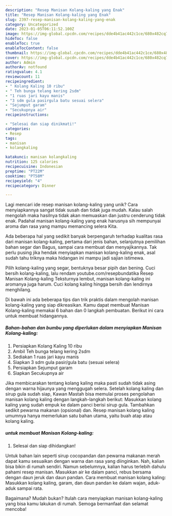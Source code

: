 ```yaml
---
description: "Resep Manisan Kolang-kaling yang Enak"
title: "Resep Manisan Kolang-kaling yang Enak"
slug: 2397-resep-manisan-kolang-kaling-yang-enak
category: Uncategorized
date: 2023-01-05T06:11:52.100Z
image: https://img-global.cpcdn.com/recipes/dde4b41ac442c1ce/680x482cq70/manisan-kolang-kaling-foto-resep-utama.jpg
hideToc: false
enableToc: true
enableTocContent: false
thumbnail: https://img-global.cpcdn.com/recipes/dde4b41ac442c1ce/680x482cq70/manisan-kolang-kaling-foto-resep-utama.jpg
cover: https://img-global.cpcdn.com/recipes/dde4b41ac442c1ce/680x482cq70/manisan-kolang-kaling-foto-resep-utama.jpg
author: Admin
authorAv: notfound
ratingvalue: 4.1
reviewcount: 11
recipeingredient:
- " Kolang Kaling 10 ribu"
- " Teh bunga telang kering 2sdm"
- "1 ruas jari kayu manis"
- "3 sdm gula pasirgula batu sesuai selera"
- "Sejumput garam"
- "Secukupnya air"
recipeinstructions:

- "Selesai dan siap dinikmati!"
categories:
- Resep
tags:
- manisan
- kolangkaling

katakunci: manisan kolangkaling 
nutrition: 125 calories
recipecuisine: Indonesian
preptime: "PT22M"
cooktime: "PT58M"
recipeyield: "4"
recipecategory: Dinner

---
```





Lagi mencari ide resep manisan kolang-kaling yang unik? Cara menyiapkannya sangat tidak susah dan tidak juga mudah. Kalau salah mengolah maka hasilnya tidak akan memuaskan dan justru cenderung tidak enak. Padahal manisan kolang-kaling yang enak harusnya sih mempunyai aroma dan rasa yang mampu memancing selera Kita.





Ada beberapa hal yang sedikit banyak berpengaruh terhadap kualitas rasa dari manisan kolang-kaling, pertama dari jenis bahan, selanjutnya pemilihan bahan segar dan Bagus, sampai cara membuat dan menyajikannya. Tak perlu pusing jika hendak menyiapkan manisan kolang-kaling enak,      asal sudah tahu triknya maka hidangan ini mampu jadi sajian istimewa.














Pilih kolang-kaling yang segar, bentuknya besar pipih dan bening. Cuci bersih kolang-kaling, lalu rendam youtube.com/resepbundatika Resep Manisan Kolang-kaling Teksturnya lembut, manisan kolang-kaling ini aromanya juga harum. Cuci kolang kaling hingga bersih dan lendirnya menghilang.






Di bawah ini ada beberapa tips dan trik praktis dalam mengolah manisan kolang-kaling yang siap dikreasikan. Kamu dapat membuat Manisan Kolang-kaling memakai 6 bahan dan 0 langkah pembuatan. Berikut ini cara untuk membuat hidangannya.

<!--inarticleads1-->

##### Bahan-bahan dan bumbu yang diperlukan dalam menyiapkan Manisan Kolang-kaling:

1. Persiapkan  Kolang Kaling 10 ribu
1. Ambil  Teh bunga telang kering 2sdm
1. Sediakan 1 ruas jari kayu manis
1. Siapkan 3 sdm gula pasir/gula batu (sesuai selera)
1. Persiapkan Sejumput garam
1. Siapkan Secukupnya air


Jika membicarakan tentang kolang kaling maka pasti sudah tidak asing dengan warna hijaunya yang menggugah selera. Setelah kolang kaling dan sirup gula sudah siap, Kawan Mastah bisa memulai proses pengolahan manisan kolang kaling dengan langkah-langkah berikut: Masukkan kolang kaling yang sudah empuk ke dalam panci berisi sirup gula. Tambahkan sedikit pewarna makanan (opsional) dan. Resep manisan kolang kaling umumnya hanya memerlukan satu bahan utama, yaitu buah atap atau kolang kaling. 

<!--inarticleads2-->

#####  untuk membuat Manisan Kolang-kaling:


1. Selesai dan siap dihidangkan!

Untuk bahan lain seperti sirup cocopandan dan pewarna makanan merah dapat kamu sesuaikan dengan warna dan rasa yang diinginkan. Nah, kalian bisa bikin di rumah sendiri. Namun sebelumnya, kalian harus terlebih dahulu pahami resep manisan. Masukkan air ke dalam panci, rebus bersama dengan daun jeruk dan daun pandan. Cara membuat manisan kolang kaling: Masukkan kolang kaling, garam, dan daun pandan ke dalam wajan, aduk-aduk sampai rata. 

Bagaimana? Mudah bukan? Itulah cara menyiapkan manisan kolang-kaling yang bisa kamu lakukan di rumah. Semoga bermanfaat dan selamat mencoba!

